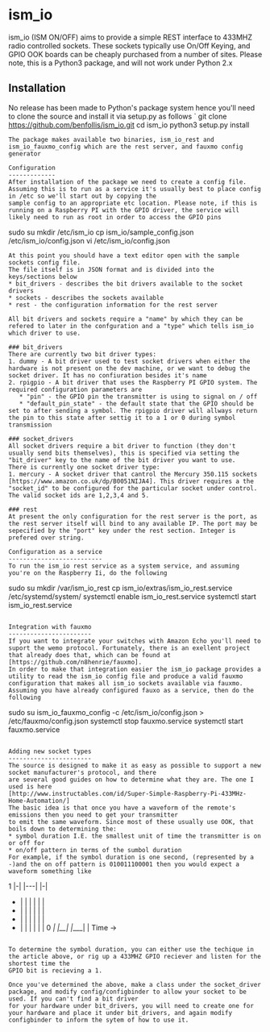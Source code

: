 ism_io
======
ism_io (ISM ON/OFF) aims to provide a simple REST interface to 433MHZ radio controlled sockets.
These sockets typically use On/Off Keying, and GPIO OOK boards can be cheaply purchased from a number of sites.
Please note, this is a Python3 package, and will not work under Python 2.x

Installation
------------
No release has been made to Python's package system hence you'll need to clone the source and install it via setup.py as follows
`
git clone https://github.com/benfollis/ism_io.git
cd ism_io
python3 setup.py install
```
The package makes available two binaries, ism_io_rest and ism_io_fauxmo_config which are the rest server, and fauxmo config generator

Configuration
-------------
After installation of the package we need to create a config file. Assuming this is to run as a service it's usually best to place config in /etc so we'll start out by copying the
sample config to an appropriate etc location. Please note, if this is running on a Raspberry PI with the GPIO driver, the service will likely need to run as root in order to access the GPIO pins
```
sudo su
mkdir /etc/ism_io
cp ism_io/sample_config.json /etc/ism_io/config.json
vi /etc/ism_io/config.json
```
At this point you should have a text editor open with the sample sockets config file.
The file itself is in JSON format and is divided into the keys/sections below
* bit_drivers - describes the bit drivers available to the socket drivers
* sockets - describes the sockets available
* rest - the configuration information for the rest server

All bit drivers and sockets require a "name" by which they can be refered to later in the confguration and a "type" which tells ism_io which driver to use.

### bit_drivers
There are currently two bit driver types:
1. dummy - A bit driver used to test socket drivers when either the hardware is not present on the dev machine, or we want to debug the socket driver. It has no confiuration besides it's name
2. rpigpio - A bit driver that uses the Raspberry PI GPIO system. The required configuration parameters are
   * "pin" - the GPIO pin the transmitter is using to signal on / off
   * "default_pin_state" - the default state that the GPIO should be set to after sending a symbol. The rpigpio driver will allways return the pin to this state after settig it to a 1 or 0 during symbol transmission

### socket_drivers
All socket drivers require a bit driver to function (they don't usually send bits themselves), this is specified via setting the "bit_driver" key to the name of the bit driver you want to use.
There is currently one socket driver type:
1. mercury - A socket driver that cantrol the Mercury 350.115 sockets [https://www.amazon.co.uk/dp/B0051NIJA4]. This driver requires a the "socket_id" to be configured for the particular socket under control. The valid socket ids are 1,2,3,4 and 5.

### rest
At present the only configuration for the rest server is the port, as the rest server itself will bind to any available IP. The port may be sepecified by the "port" key under the rest section. Integer is prefered over string.

Configuration as a service
--------------------------
To run the ism_io rest service as a system service, and assuming you're on the Raspberry Ii, do the following
```
sudo su
mkdir /var/ism_io_rest
cp ism_io/extras/ism_io_rest.service /etc/systemd/system/
systemctl enable ism_io_rest.service
systemctl start ism_io_rest.service
```

Integration with fauxmo
-----------------------
If you want to integrate your switches with Amazon Echo you'll need to suport the wemo protocol. Fortunately, there is an exellent project that already does that, which can be found at
[https://github.com/n8henrie/fauxmo].
In order to make that integration easier the ism_io package provides a utility to read the ism_io config file and produce a valid fauxmo configuration that makes all ism_io sockets available via fauxmo. Assuming you have already configured fauxo as a service, then do the following
```
sudo su
ism_io_fauxmo_config -c /etc/ism_io/config.json > /etc/fauxmo/config.json
systemctl stop fauxmo.service
systemctl start fauxmo.service
```

Adding new socket types
-----------------------
The source is designed to make it as easy as possible to support a new socket manufacturer's protocol, and there
are several good guides on how to determine what they are. The one I used is here
[http://www.instructables.com/id/Super-Simple-Raspberry-Pi-433MHz-Home-Automation/]
The basic idea is that once you have a waveform of the remote's emissions then you need to get your transmitter
to emit the same waveform. Since most of these usually use OOK, that boils down to determining the:
* symbol duration I.E. the smallest unit of time the transmitter is on or off for
* on/off pattern in terms of the sumbol duration
For example, if the symbol duration is one second, (represented by a -)and the on off pattern is 010011100001 then you would expect a waveform something like
```
1  |-|  |---|    |-|
*  | |  |   |    | |
*  | |  |   |    | |
*  | |  |   |    | |
*  | |  |   |    | |
0 _| |__|   |____| |
Time ->
```

To determine the symbol duration, you can either use the techique in the article above, or rig up a 433MHZ GPIO reciever and listen for the shortest time the
GPIO bit is recieving a 1.

Once you've determined the above, make a class under the socket_driver package, and modify config/configbinder to allow your socket to be used. If you can't find a bit driver
for your hardware under bit_drivers, you will need to create one for your hardware and place it under bit_drivers, and again modify configbinder to inform the sytem of how to use it.






